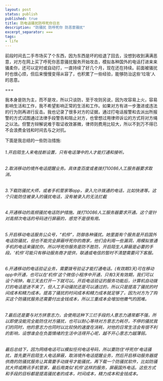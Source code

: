 ```yaml
---
layout: post
status: publish
published: true
title: 防电话骚扰防呼死你日志
description: "防骚扰 防呼死你 防恶意骚扰"
excerpt_separator: ===
tags:
- life
---
```


前段时间去二手市场买了个东西，因为东西是坏的给退了回去，没想到收到满满恶意，对方在网上买了呼死你恶意骚扰服务开始攻击，模拟各种国外的电话打进来来骚柔你，还可以定时或自动打，一直持续了好几个月，现在还在持续。前面被骚扰时也很心烦，但后来慢慢变得从容了，也积累了一些经验，能够防治这些‘垃圾’人的恶意。

===

我本身是防为主，而不是攻，所以只谈防，至于攻则另说，因为攻容易上火，容易影响生活和工作，我不希望影响正常的生活和工作。如果对方有进一步激进或违法的行为则再进行反击。我也记录了很多对方的证据，通过打电话报警和去派出所报警的方式试图通过法律手段警告和阻止对方，也曾想过用律师诉讼的方式将对方绳之以法。但警方辩解说难于取证收效甚微，律师则费用比较大，所以不到万不得已不会浪费金钱和时间去与之对抗。

下面是我总结的一些防治措施:

###### 1.开启陌生人来电挂断设置，只有电话簿中的人才能打通和接听。

###### 2.取消移动的境外电话提醒业务。具体查百度或者拨打10086人工服务器要求取消。

###### 3.下载防骚扰大师，或者手机管家等app，录入允许拨通的电话，比如快递等。这个只能防住被录入的骚扰电话，没有被录入的无法拦截

###### 4.开通移动的高频骚扰电话防护措施。拨打10086人工服务器要求开通。这个是针对高频次电话的号码进行屏蔽的，感觉不是很有用。

###### 5.开启移动电话服务公众号，“机伶”，防御各种骚扰。她里面有个服务是开启国外电话防骚扰，但也不能完全屏蔽呼死你的商家，他们会利用一些漏洞，用模拟普通手机的电话来骚扰你。所以呼死你服务是防不胜防，开启陌生人屏蔽是必要的手段。‘机伶’可能只有移动服务商才提供，联通或电信的暂时不清楚需要问下客服。

###### 6.开通移动的电话验证业务，需要拨号验证才能打通电话。(有效期3天)可在移动app中开通，也可以在‘机伶’这个微信小程序中开通，只有3天有效期，我们可以设个闹钟，每三天去打开一下就可以。开启电话验证的服务功能后，计算机自动拨打的电话是进不来了，但人工手动骚扰还是可以通过的，所以只是提高了骚扰的时间成本和精力成本。提高了骚扰的时间成本和精力成本就足够了，因为对方为了购买这个防骚扰服务还需要付出金钱成本，所以三重成本会增加他撒气的困难。

###### 7.最后还是要与对方拼意志力，会使用这种下三烂手段的人意志力通常都不强，所以即使没能完全能防住对方骚扰，也可以耐心等待对方意志力耗尽，不停的骚扰我们的同时，他的意志力也同时以比较快的速度在消耗，对他的日常生活会有很不利的影响，设想谁会在负面情绪的生活中活得开心呢，越不开心意志力越薄弱。

###### 最后总结下，因为网络电话可以模拟任何电话号码，所以要防住‘呼死你’电话骚扰，首先要开启陌生人电话屏蔽，取消境外电话提醒业务，然后开启移动服务器提供商的防骚扰服务让其需要手动拨号才能骚扰，再下载一个防骚扰软件，比如防骚扰大师或腾讯手机管家，最后用类似‘机伶’这样的服务，屏蔽国外电话。这些方式和手段的目标都是提高骚扰者的成本，时间成本，精力成本和金钱成本。


